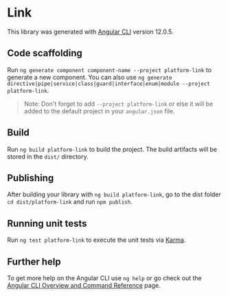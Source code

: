# Link

This library was generated with [Angular CLI](https://github.com/angular/angular-cli) version 12.0.5.

## Code scaffolding

Run `ng generate component component-name --project platform-link` to generate a new component. You can also use `ng generate directive|pipe|service|class|guard|interface|enum|module --project platform-link`.

> Note: Don't forget to add `--project platform-link` or else it will be added to the default project in your `angular.json` file.

## Build

Run `ng build platform-link` to build the project. The build artifacts will be stored in the `dist/` directory.

## Publishing

After building your library with `ng build platform-link`, go to the dist folder `cd dist/platform-link` and run `npm publish`.

## Running unit tests

Run `ng test platform-link` to execute the unit tests via [Karma](https://karma-runner.github.io).

## Further help

To get more help on the Angular CLI use `ng help` or go check out the [Angular CLI Overview and Command Reference](https://angular.io/cli) page.
